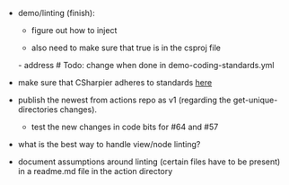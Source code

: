 - demo/linting (finish):
    - figure out how to inject  <ItemGroup>
    <ProjectReference
      Include="..\..\${{ inputs.code-analyzers-name }}\Demo.Analyzers.csproj"
      OutputItemType="Analyzer"
      ReferenceOutputAssembly="false"
    />
    
  - also need to make sure that <EnforceCodeStyleInBuild>true</EnforceCodeStyleInBuild> is in the csproj file
  </ItemGroup>
    - address # Todo: change when done in demo-coding-standards.yml

- make sure that CSharpier adheres to standards [here](https://github.com/Now-Micro/CodeBits/blob/main/.github/copilot-instructions.md)
- publish the newest from actions repo as v1 (regarding the get-unique-directories changes).  
    - test the new changes in code bits for #64 and #57
- what is the best way to handle view/node linting?
- document assumptions around linting (certain files have to be present) in a readme.md file in the action directory